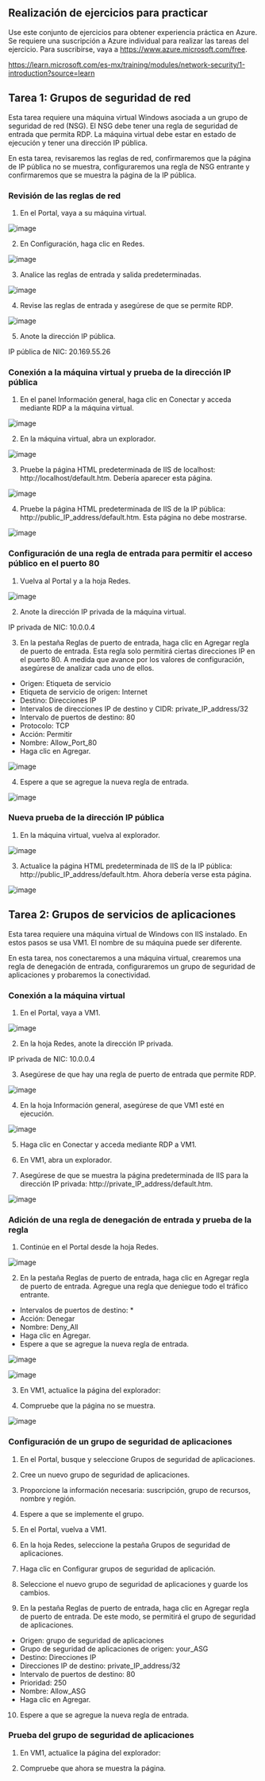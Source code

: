 ## Realización de ejercicios para practicar

Use este conjunto de ejercicios para obtener experiencia práctica en Azure. Se requiere una suscripción a Azure individual para realizar las tareas del ejercicio. Para suscribirse, vaya a https://www.azure.microsoft.com/free.

https://learn.microsoft.com/es-mx/training/modules/network-security/1-introduction?source=learn

## Tarea 1: Grupos de seguridad de red

Esta tarea requiere una máquina virtual Windows asociada a un grupo de seguridad de red (NSG). El NSG debe tener una regla de seguridad de entrada que permita RDP. La máquina virtual debe estar en estado de ejecución y tener una dirección IP pública.

En esta tarea, revisaremos las reglas de red, confirmaremos que la página de IP pública no se muestra, configuraremos una regla de NSG entrante y confirmaremos que se muestra la página de la IP pública.


### Revisión de las reglas de red

1. En el Portal, vaya a su máquina virtual.

![image](https://user-images.githubusercontent.com/110675810/193300098-e328b4b2-d06c-409f-8f78-67adf7c4ce12.png)

2. En Configuración, haga clic en Redes.

![image](https://user-images.githubusercontent.com/110675810/193300209-39b58ac4-ffaa-4c43-884d-b32ac9d5e5d0.png)

3. Analice las reglas de entrada y salida predeterminadas.

![image](https://user-images.githubusercontent.com/110675810/193300289-1a41f79e-d048-4c7c-be42-639c8e6157ee.png)

4. Revise las reglas de entrada y asegúrese de que se permite RDP.

![image](https://user-images.githubusercontent.com/110675810/193300209-39b58ac4-ffaa-4c43-884d-b32ac9d5e5d0.png)

5. Anote la dirección IP pública.

IP pública de NIC: 20.169.55.26

### Conexión a la máquina virtual y prueba de la dirección IP pública

1. En el panel Información general, haga clic en Conectar y acceda mediante RDP a la máquina virtual.

![image](https://user-images.githubusercontent.com/110675810/193300684-c6633ea7-2904-4886-b990-9adec582587a.png)

2. En la máquina virtual, abra un explorador.

![image](https://user-images.githubusercontent.com/110675810/193304316-86994648-99d0-4575-af44-c87b6b664979.png)

3. Pruebe la página HTML predeterminada de IIS de localhost: http://localhost/default.htm. Debería aparecer esta página.

![image](https://user-images.githubusercontent.com/110675810/193305216-57dff120-46f1-44eb-8d43-03e7d95e9236.png)

4. Pruebe la página HTML predeterminada de IIS de la IP pública: http://public_IP_address/default.htm. Esta página no debe mostrarse.

![image](https://user-images.githubusercontent.com/110675810/193305935-067b6ec2-9b76-4420-93fe-87f368a2ec91.png)

### Configuración de una regla de entrada para permitir el acceso público en el puerto 80

1. Vuelva al Portal y a la hoja Redes.

![image](https://user-images.githubusercontent.com/110675810/193306081-d9af7441-4d5f-4d10-89ac-424d17db5765.png)

2. Anote la dirección IP privada de la máquina virtual.

IP privada de NIC: 10.0.0.4

3. En la pestaña Reglas de puerto de entrada, haga clic en Agregar regla de puerto de entrada. Esta regla solo permitirá ciertas direcciones IP en el puerto 80. A medida que avance por los valores de configuración, asegúrese de analizar cada uno de ellos.

- Origen: Etiqueta de servicio
- Etiqueta de servicio de origen: Internet
- Destino: Direcciones IP
- Intervalos de direcciones IP de destino y CIDR: private_IP_address/32
- Intervalo de puertos de destino: 80
- Protocolo: TCP
- Acción: Permitir
- Nombre: Allow_Port_80
- Haga clic en Agregar.

![image](https://user-images.githubusercontent.com/110675810/193306667-5d79fae0-6799-42e9-80e0-455cef719489.png)

4. Espere a que se agregue la nueva regla de entrada.

![image](https://user-images.githubusercontent.com/110675810/193306944-af500eeb-7f01-4e3c-87d0-55c907f39464.png)

### Nueva prueba de la dirección IP pública

1. En la máquina virtual, vuelva al explorador.

![image](https://user-images.githubusercontent.com/110675810/193307310-dfdfca10-7555-48fa-8eab-b8bbdb2f8d79.png)

3. Actualice la página HTML predeterminada de IIS de la IP pública: http://public_IP_address/default.htm. Ahora debería verse esta página.

![image](https://user-images.githubusercontent.com/110675810/193307250-37cc14a5-70c2-4029-97fc-c173af5850b0.png)


## Tarea 2: Grupos de servicios de aplicaciones
Esta tarea requiere una máquina virtual de Windows con IIS instalado. En estos pasos se usa VM1. El nombre de su máquina puede ser diferente.

En esta tarea, nos conectaremos a una máquina virtual, crearemos una regla de denegación de entrada, configuraremos un grupo de seguridad de aplicaciones y probaremos la conectividad.

### Conexión a la máquina virtual

1. En el Portal, vaya a VM1.

![image](https://user-images.githubusercontent.com/110675810/193316044-131f88ce-daed-4f07-a1d6-968aeae55641.png)

2. En la hoja Redes, anote la dirección IP privada.

IP privada de NIC: 10.0.0.4

3. Asegúrese de que hay una regla de puerto de entrada que permite RDP.

![image](https://user-images.githubusercontent.com/110675810/193316127-f119d80b-0f4a-4395-8f02-01089bde2033.png)

4. En la hoja Información general, asegúrese de que VM1 esté en ejecución.

![image](https://user-images.githubusercontent.com/110675810/193321425-b41e18d4-9ae4-49ae-b177-80b86499ca53.png)

5. Haga clic en Conectar y acceda mediante RDP a VM1.

6. En VM1, abra un explorador.

7. Asegúrese de que se muestra la página predeterminada de IIS para la dirección IP privada: http://private_IP_address/default.htm.

![image](https://user-images.githubusercontent.com/110675810/193321740-4eb7d809-5178-4e36-8b9f-7bc6edd4292e.png)

### Adición de una regla de denegación de entrada y prueba de la regla

1. Continúe en el Portal desde la hoja Redes.

![image](https://user-images.githubusercontent.com/110675810/193322030-7e0ab676-4120-4873-b99b-35cc6d558bcf.png)

2. En la pestaña Reglas de puerto de entrada, haga clic en Agregar regla de puerto de entrada. Agregue una regla que deniegue todo el tráfico entrante.

- Intervalos de puertos de destino: *
- Acción: Denegar
- Nombre: Deny_All
- Haga clic en Agregar.
- Espere a que se agregue la nueva regla de entrada.

![image](https://user-images.githubusercontent.com/110675810/193322328-72b6b5de-76b2-4cbe-a73e-b2a456e4ac54.png)

![image](https://user-images.githubusercontent.com/110675810/193324961-2a05bab1-ec1a-4992-83b6-de02c6ac03a3.png)

3. En VM1, actualice la página del explorador:

4. Compruebe que la página no se muestra.

![image](https://user-images.githubusercontent.com/110675810/193325400-f6fb8ddb-3396-4fc8-a964-d942e421d7cf.png)

### Configuración de un grupo de seguridad de aplicaciones

1. En el Portal, busque y seleccione Grupos de seguridad de aplicaciones.

2. Cree un nuevo grupo de seguridad de aplicaciones.

3. Proporcione la información necesaria: suscripción, grupo de recursos, nombre y región.

4. Espere a que se implemente el grupo.

5. En el Portal, vuelva a VM1.

6. En la hoja Redes, seleccione la pestaña Grupos de seguridad de aplicaciones.

7. Haga clic en Configurar grupos de seguridad de aplicación.

8. Seleccione el nuevo grupo de seguridad de aplicaciones y guarde los cambios.

9. En la pestaña Reglas de puerto de entrada, haga clic en Agregar regla de puerto de entrada. De este modo, se permitirá el grupo de seguridad de aplicaciones.

- Origen: grupo de seguridad de aplicaciones
- Grupo de seguridad de aplicaciones de origen: your_ASG
- Destino: Direcciones IP
- Direcciones IP de destino: private_IP_address/32
- Intervalo de puertos de destino: 80
- Prioridad: 250
- Nombre: Allow_ASG
- Haga clic en Agregar.

10. Espere a que se agregue la nueva regla de entrada.

### Prueba del grupo de seguridad de aplicaciones

1. En VM1, actualice la página del explorador:

3. Compruebe que ahora se muestra la página.
